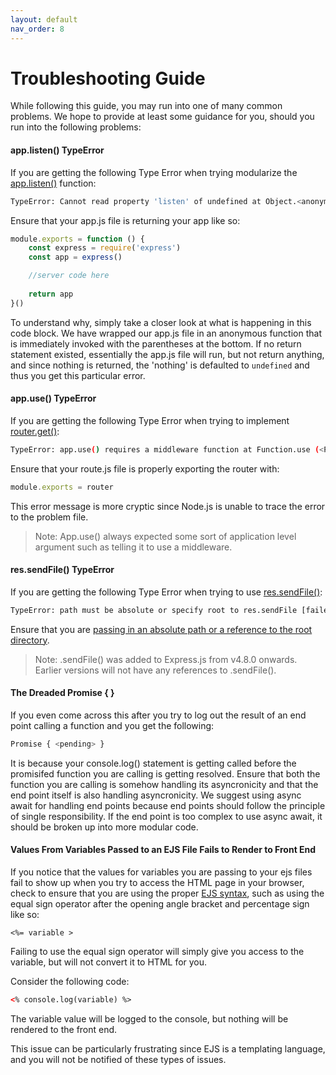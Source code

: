 ```yaml
---
layout: default
nav_order: 8
---
```


# Troubleshooting Guide

While following this guide, you may run into one of many common problems. We hope to provide at least some guidance for you, should you run into the following problems:

#### app.listen() TypeError

If you are getting the following Type Error when trying modularize the [app.listen()](https://expressjs.com/en/api.html#app.listen) function:

```bash
TypeError: Cannot read property 'listen' of undefined at Object.<anonymous> (<PATH>)
```

Ensure that your app.js file is returning your app like so:

```javascript
module.exports = function () {
    const express = require('express')
    const app = express()

    //server code here
    
    return app
}()
```

To understand why, simply take a closer look at what is happening in this code block. We have wrapped our app.js file in an anonymous function that is immediately invoked with the parentheses at the bottom. If no return statement existed, essentially the app.js file will run, but not return anything, and since nothing is returned, the 'nothing' is defaulted to ```undefined``` and thus you get this particular error.

#### app.use() TypeError

If you are getting the following Type Error when trying to implement [router.get()](https://expressjs.com/en/guide/using-middleware.html#middleware.router):

```bash
TypeError: app.use() requires a middleware function at Function.use (<PATH>)
```

Ensure that your route.js file is properly exporting the router with:

```javascript
module.exports = router
```

This error message is more cryptic since Node.js is unable to trace the error to the problem file.

>Note: App.use() always expected some sort of application level argument such as telling it to use a middleware.

#### res.sendFile() TypeError

If you are getting the following Type Error when trying to use [res.sendFile()](https://expressjs.com/en/api.html#res.sendFile):

```bash
TypeError: path must be absolute or specify root to res.sendFile [failed to parse ...]
```

Ensure that you are [passing in an absolute path or a reference to the root directory](https://stackoverflow.com/questions/26079611/node-js-typeerror-path-must-be-absolute-or-specify-root-to-res-sendfile-failed).

>Note: .sendFile() was added to Express.js from v4.8.0 onwards. Earlier versions will not have any references to .sendFile().

#### The Dreaded Promise { <pending> }

If you even come across this after you try to log out the result of an end point calling a function and you get the following:

```bash
Promise { <pending> }
```

It is because your console.log() statement is getting called before the promisifed function you are calling is getting resolved. Ensure that both the function you are calling is somehow handling its asyncronicity and that the end point itself is also handling asyncronicity. We suggest using async await for handling end points because end points should follow the principle of single responsibility. If the end point is too complex to use async await, it should be broken up into more modular code.

#### Values From Variables Passed to an EJS File Fails to Render to Front End

If you notice that the values for variables you are passing to your ejs files fail to show up when you try to access the HTML page in your browser, check to ensure that you are using the proper [EJS syntax](https://ejs.co/#docs), such as using the equal sign operator after the opening angle bracket and percentage sign like so:
```HMTL
<%= variable >
```

Failing to use the equal sign operator will simply give you access to the variable, but will not convert it to HTML for you.

Consider the following code:

```HTML
<% console.log(variable) %>
```

The variable value will be logged to the console, but nothing will be rendered to the front end.

This issue can be particularly frustrating since EJS is a templating language, and you will not be notified of these types of issues.
   


